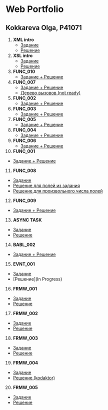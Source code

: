 # Web Portfolio

## Kokkareva Olga, P41071


1. **XML intro**
   - [Задание](https://kodaktor.ru/g/xml_intro)
   - [Решение](https://github.com/kkkrv/xml_intro/)
2. **XSL intro**
   - [Задание](https://kodaktor.ru/g/xsl_intro)
   - [Решение](https://github.com/kkkrv/xsl_intro/)
3. **FUNC_010**
   - [Задание + Решение](https://kodaktor.ru/func_daf04)
4. **FUNC_007**
   - [Задание + Решение](https://kodaktor.ru/func_7901d)
   - [Дерево вызовов (not ready)]()
5. **FUNC_002**
   - [Задание + Решение](https://kodaktor.ru/func_842ea)
6. **FUNC_003**
   - [Задание + Решение](https://kodaktor.ru/func_7fc5c)
7. **FUNC_005**
   - [Задание + Решение](https://kodaktor.ru/func_04398)  
8. **FUNC_004**
   - [Задание + Решение](https://kodaktor.ru/func_3bd8d)
9. **FUNC_006**
   - [Задание + Решение](https://kodaktor.ru/func_a4159)
10. **FUNC_001**
   - [Задание + Решение](https://kodaktor.ru/task_func_6ed2c)
11. **FUNC_008**
   - [Задание](https://kodaktor.ru/func_008)
   - [Решение для полей из задания](https://kodaktor.ru/func_5ca33)
   - [Решение для произвольного числа полей](https://kodaktor.ru/click_0f194)
12. **FUNC_009**
   - [Задание + Решение](https://kodaktor.ru/func_41410)
13. **ASYNC TASK**
   - [Задание](https://kodaktor.ru/async_tasks)
   - [Решение](https://kodaktor.ru/click_c3e96)
14. **BABL_002**
   - [Задание + Решение](https://kodaktor.ru/bind02032018_c818a)
15. **EVNT_001**
   - [Задание](https://kodaktor.ru/g/evnt_001)
   - [Решение](In Progress)
16. **FRMW_001**
   - [Задание](https://kodaktor.ru/frmw_001)
   - [Решение](https://kodaktor.ru/react_state_d8c6e)
17. **FRMW_002**
   - [Задание](https://kodaktor.ru/frmw_002)
   - [Решение](https://kodaktor.ru/vue_starter_233c3)
18. **FRMW_003**
   - [Задание](https://kodaktor.ru/frmw_003)
   - [Решение](https://kodaktor.ru/vue_starter_85911)
19. **FRMW_004**
   - [Задание](https://kodaktor.ru/frmw_004)
   - [Решение (kodaktor)](https://kodaktor.ru/vue_starter_88838)   
20. **FRMW_005**
   - [Задание](https://kodaktor.ru/frmw_005)
   - [Решение](https://kodaktor.ru/vue_starter_7b772)   
   
   
  
  
  

